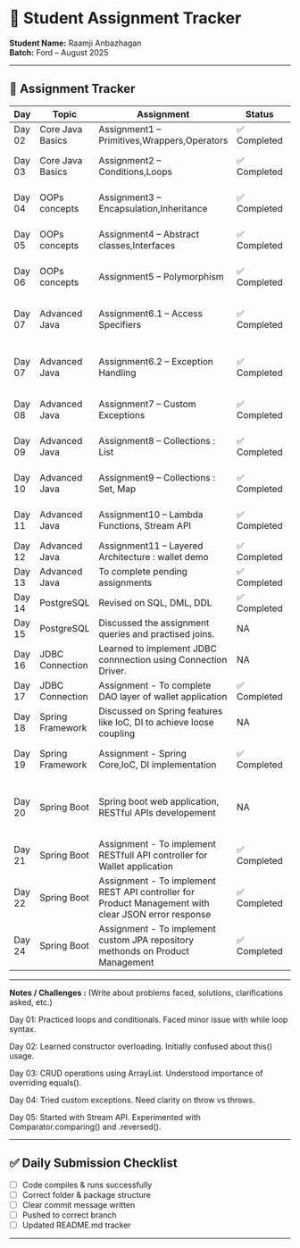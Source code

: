 # 📘 Student Assignment Tracker  

**Student Name:** Raamji Anbazhagan <br>
**Batch:** Ford – August 2025  

---

## 📅 Assignment Tracker  

| Day   | Topic                | Assignment                         | Status    | Reference Message                         |
|-------|----------------------|-----------------------------------------|--------------|------------------------------------------------------|
| Day 02 | Core Java Basics     | Assignment1 – Primitives,Wrappers,Operators       | ✅ Completed    | Implemented in [Assignment1.java](Assignments/Assignment1.java) and called in [Driver.java](Assignments/Driver.java)              |
| Day 03 | Core Java Basics         | Assignment2 – Conditions,Loops         | ✅ Completed    | Implemented in [Assignment2Part2.java](Assignments/Assignment1.java) and called in [Driver.java](Assignments/Driver.java)       |
| Day 04 | OOPs concepts          | Assignment3 – Encapsulation,Inheritance       | ✅ Completed | Implemented in [Assignments/assignment3](./Assignments/assignment3/) folder and called in [assignment3/Driver.java](Assignments/assignment3/Driver.java)         |
| Day 05 | OOPs concepts    | Assignment4 – Abstract classes,Interfaces  | ✅ Completed    | Implemented in [Assignments/assignment4](./Assignments/assignment4/) folder and called in [assignment4/Driver.java](Assignments/assignment4/Driver.java)     |
| Day 06 | OOPs concepts    | Assignment5 – Polymorphism   | ✅ Completed   | Implemented in [Assignments/assignment5](./Assignments/assignment5/) folder and called in [assignment5/Driver.java](Assignments/assignment5/Driver.java)               |
| Day 07 | Advanced Java    | Assignment6.1 – Access Specifiers | ✅ Completed   | Implemented in [Assignments/assignment6_1](./Assignments/assignment6_1/) folder and called in [assignment6_1/Driver.java](Assignments/assignment6_1/Driver.java)               |
| Day 07 | Advanced Java    | Assignment6.2 – Exception Handling  | ✅ Completed   | Implemented in [Assignments/assignment6_2](./Assignments/assignment6_2/) folder and called in [assignment6_2/Driver.java](Assignments/assignment6_2/Driver.java)               |
| Day 08 | Advanced Java   | Assignment7 – Custom Exceptions   | ✅ Completed   | Implemented in [Assignments/assignment7](./Assignments/assignment7/) folder and called in [assignment7/Driver.java](Assignments/assignment7/Driver.java)               |
| Day 09 | Advanced Java    | Assignment8 – Collections : List  | ✅ Completed   | Implemented in [Assignments/assignment8](./Assignments/assignment8/) folder and called in [assignment8/Driver.java](Assignments/assignment8/Driver.java)               |
| Day 10 | Advanced Java    | Assignment9 – Collections : Set, Map  | ✅ Completed   | Implemented in [Assignments/assignment9](./Assignments/assignment9/) folder and called in [assignment9/Driver.java](Assignments/assignment9/Driver.java)               |
| Day 11 | Advanced Java    | Assignment10 – Lambda Functions, Stream API   | ✅ Completed   | Implemented Lambda  functions  in [LambdaDriver.java](Assignments/assignment10/LambdaDriver.java) and Stream API in [StreamDriver.java](Assignments/assignment10/StreamDriver.java)           |
| Day 12 | Advanced Java    | Assignment11 –  Layered Architecture : wallet demo  | ✅ Completed   | Implemented using Map in   [WalletServiceImpl.java](./Assignments/WalletServiceImpl.java)        |
| Day 13 | Advanced Java    | To complete pending assignments   | ✅ Completed   | Discussed the layered architecture with wallet demo      |
| Day 14 | PostgreSQL       | Revised on SQL, DML, DDL   |     ✅ Completed   | SQL queries in [PostgreSQL.txt](./Assignments/PostgreSQL.txt)    |
| Day 15 | PostgreSQL    | Discussed the assignment queries and practised joins.   | NA |  NA|
| Day 16 | JDBC Connection   | Learned to implement JDBC connnection using Connection Driver.   |  NA |   Created sample tables and practised CRUD operations through JDBC   |
| Day 17 | JDBC Connection   |Assignment  - To complete DAO layer of wallet application   |  ✅ Completed  | Implemented in [wallet/WalletDAOImpl.java](./Assignments/wallet/WalletDAOImpl.java)   |
| Day 18 | Spring Framework    | Discussed on Spring features like IoC, DI to achieve loose coupling   |   NA |   Practiced IoC like XML, Java, Annotaion  and DI like field level, constructor level |
| Day 19 | Spring Framework    | Assignment - Spring Core,IoC, DI implementation | ✅ Completed  |  Implemented in [Assignments/food_delivery](./Assignments/food_delivery/) folder and controlled in [MainApp.java](./Assignments/food_delivery/MainApp.java)  |
| Day 20 |  Spring Boot   |  Spring boot web application, RESTful APIs developement  |  NA  |  Discussed on servlets, HTTP requests, and the MVC architecture, upgrading Standalone Application to Web Application with Layered  Architecture |
| Day 21 |  Spring Boot   |  Assignment - To implement RESTfull API controller for Wallet application |  ✅ Completed   |  Implemented in [wallet/WalletController.java](./Assignments/wallet/WalletController.java)  |
| Day 22 |  Spring Boot   |  Assignment - To implement REST API controller for Product Management with clear JSON error response |  ✅ Completed   |  Implemented REST API in [product/ProductController.java](./Assignments/product/ProductController.java) and error handler in [product/ProductControllerAdvice.java](./Assignments/product/ProductControllerAdvice.java) |
| Day 24 |  Spring Boot   |  Assignment - To implement custom JPA repository methonds on Product Management |  ✅ Completed   |  Implemented custom JPA methods in [product-with-jpa/ProductDAO.java](./Assignments/product-with-jpa/ProductDAO.java) except Advanced Queries and Pagination & Performance       |

---

**Notes / Challenges :** (Write about problems faced, solutions, clarifications asked, etc.)

Day 01: Practiced loops and conditionals. Faced minor issue with while loop syntax.

Day 02: Learned constructor overloading. Initially confused about this() usage.

Day 03: CRUD operations using ArrayList. Understood importance of overriding equals().

Day 04: Tried custom exceptions. Need clarity on throw vs throws.

Day 05: Started with Stream API. Experimented with Comparator.comparing() and .reversed().


---

## ✅ Daily Submission Checklist  

- [ ] Code compiles & runs successfully  
- [ ] Correct folder & package structure  
- [ ] Clear commit message written  
- [ ] Pushed to correct branch  
- [ ] Updated README.md tracker  

---
